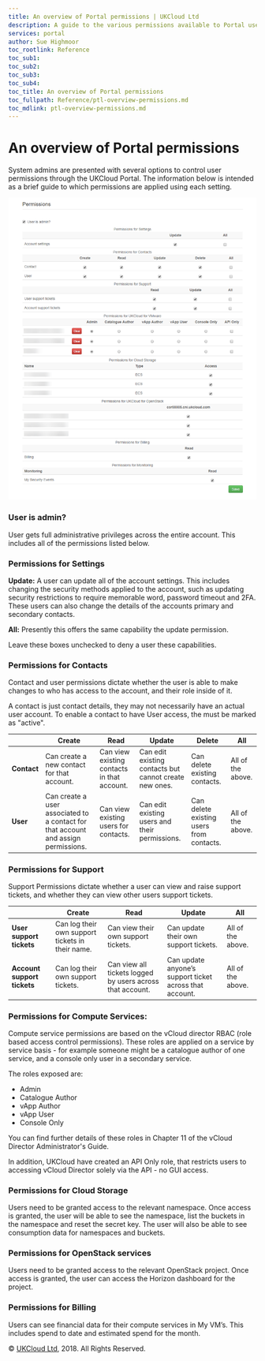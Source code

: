 ```yaml
---
title: An overview of Portal permissions | UKCloud Ltd
description: A guide to the various permissions available to Portal users and what behaviours they enable
services: portal
author: Sue Highmoor
toc_rootlink: Reference
toc_sub1:
toc_sub2:
toc_sub3:
toc_sub4:
toc_title: An overview of Portal permissions
toc_fullpath: Reference/ptl-overview-permissions.md
toc_mdlink: ptl-overview-permissions.md
---
```


# An overview of Portal permissions

System admins are presented with several options to control user permissions through the UKCloud Portal. The information below is intended as a brief guide to which permissions are applied using each setting.

![screenshot of the Portal permissions page](images\portal_permissions.png)

### User is admin?

User gets full administrative privileges across the entire account. This includes all of the permissions listed below.

### Permissions for Settings

**Update:** A user can update all of the account settings. This includes changing the security methods applied to the account, such as updating security restrictions to require memorable word, password timeout and 2FA. These users can also change the details of the accounts primary and secondary contacts.

**All:** Presently this offers the same capability the update permission.

Leave these boxes unchecked to deny a user these capabilities.

### Permissions for Contacts

Contact and user permissions dictate whether the user is able to make changes to who has access to the account, and their role inside of it.

A contact is just contact details, they may not necessarily have an actual user account. To enable a contact to have User access, the must be marked as "active".

&nbsp; | Create | Read | Update | Delete | All
------ | ------ | ---- | ------ | ------ | ---
**Contact** | Can create a new contact for that account. | Can view existing contacts in that account. | Can edit existing contacts but cannot create new ones. | Can delete existing contacts. | All of the above.
**User** | 	Can create a user associated to a contact for that account and assign permissions. | Can view existing users for contacts.	| Can edit existing users and their permissions. | Can delete existing users from contacts. | All of the above.

### Permissions for Support

Support Permissions dictate whether a user can view and raise support tickets, and whether they can view other users support tickets.

&nbsp; | Create | Read | Update | All
------ | ------ | ---- | ------ | ---
**User support tickets** | Can log their own support tickets in their name. | Can view their own support tickets.	| Can update their own support tickets.	| All of the above.
**Account support tickets** | Can log their own support tickets. | Can view all tickets logged by users across that account.	| Can update anyone’s support ticket across that account.	| All of the above.

### Permissions for Compute Services:

Compute service permissions are based on the vCloud director RBAC (role based access control permissions). These roles are applied on a service by service basis - for example someone might be a catalogue author of one service, and a console only user in a secondary service.

The roles exposed are:

- Admin
- Catalogue Author
- vApp Author
- vApp User
- Console Only 

You can find further details of these roles in Chapter 11 of the vCloud Director Administrator's Guide.

In addition, UKCloud have created an API Only role, that restricts users to accessing vCloud Director solely via the API - no GUI access. 

### Permissions for Cloud Storage

Users need to be granted access to the relevant namespace. Once access is granted, the user will be able to see the namespace, list the buckets in the namespace and reset the secret key. The user will also be able to see consumption data for namespaces and buckets.

### Permissions for OpenStack services

Users need to be granted access to the relevant OpenStack project. Once access is granted, the user can access the Horizon dashboard for the project.

### Permissions for Billing

Users can see financial data for their compute services in My VM’s. This includes spend to date and estimated spend for the month.



&copy; [UKCloud Ltd](http://ukcloud.com), 2018. All Rights Reserved.